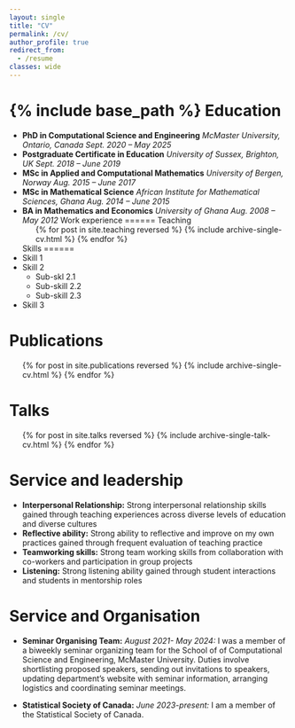 ```yaml
---
layout: single
title: "CV"
permalink: /cv/
author_profile: true
redirect_from:
  - /resume
classes: wide
---
```


{% include base_path %}
Education 
======
* **PhD in Computational Science and Engineering**
   *McMaster University, Ontario, Canada*
   *Sept. 2020 – May 2025*
* **Postgraduate Certificate in Education**
  *University of Sussex, Brighton, UK*
  *Sept. 2018 – June 2019*
*  **MSc in Applied and Computational Mathematics**
  *University of Bergen, Norway*
  *Aug. 2015 – June 2017*
* **MSc in Mathematical Science**
  *African Institute for Mathematical Sciences, Ghana*
  *Aug. 2014 – June 2015*
* **BA in Mathematics and Economics**
  *University of Ghana*
  *Aug. 2008 – May 2012*
Work experience ======
Teaching <ul>{% for post in site.teaching reversed %} {% include
archive-single-cv.html %} {% endfor %}</ul>
Skills ======
* Skill 1
* Skill 2
  * Sub-skl 2.1
  * Sub-skill 2.2
  * Sub-skill 2.3
* Skill 3

Publications 
====== 
<ul>{% for post in site.publications reversed %} {% include
archive-single-cv.html %} {% endfor %}</ul>

Talks 
====== 
<ul>{% for post in site.talks reversed %} {% include
archive-single-talk-cv.html  %} {% endfor %}</ul>

Service and leadership 
======
* **Interpersonal Relationship:** Strong interpersonal relationship skills gained through teaching experiences across diverse levels of education and diverse cultures
* **Reflective ability:** Strong ability to reflective and improve on my own practices gained through frequent evaluation of teaching practice
* **Teamworking skills:** Strong team working skills from collaboration with co-workers and participation in group projects
* **Listening:** Strong listening ability gained through student interactions
and students in mentorship roles

Service and Organisation 
======
* **Seminar Organising Team:**
  *August 2021- May 2024:* I was a member of a biweekly seminar organizing team for the School of of Computational Science and Engineering, McMaster University. Duties involve shortlisting proposed speakers, sending out invitations to speakers, updating department’s website with seminar information, arranging logistics and coordinating seminar meetings.
  
* **Statistical Society of Canada:**
  *June 2023-present:*  I am a member of the Statistical Society of Canada.
